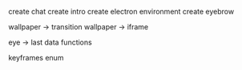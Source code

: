 create chat
create intro
create electron environment
create eyebrow

wallpaper -> transition
wallpaper -> iframe

eye -> last data functions

keyframes enum